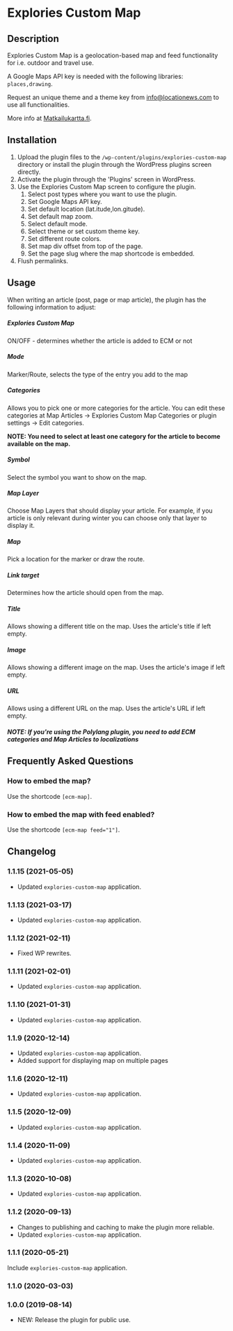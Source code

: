 # Explories Custom Map

## Description

Explories Custom Map is a geolocation-based map and feed functionality for i.e. outdoor and travel use.

A Google Maps API key is needed with the following libraries: `places,drawing`.

Request an unique theme and a theme key from info@locationews.com to use all functionalities.

More info at [Matkailukartta.fi](https://matkailukartta.fi).

## Installation

1. Upload the plugin files to the `/wp-content/plugins/explories-custom-map` directory or install the plugin through the WordPress plugins screen directly.
2. Activate the plugin through the 'Plugins' screen in WordPress.
3. Use the Explories Custom Map screen to configure the plugin.
    1. Select post types where you want to use the plugin.
    2. Set Google Maps API key.
    3. Set default location (lat.itude,lon.gitude).
    4. Set default map zoom.
    5. Select default mode.
    6. Select theme or set custom theme key.
    7. Set different route colors.
    8. Set map div offset from top of the page.
    9. Set the page slug where the map shortcode is embedded.
4. Flush permalinks.

## Usage

When writing an article (post, page or map article), the plugin has the following information to adjust:
##### Explories Custom Map
ON/OFF - determines whether the article is added to ECM or not
##### Mode 
Marker/Route, selects the type of the entry you add to the map
##### Categories
Allows you to pick one or more categories for the article. You can edit these categories
at Map Articles -> Explories Custom Map Categories or plugin settings -> Edit categories.

**NOTE: You need to select at least one category for the article to become available on the map.**
##### Symbol
Select the symbol you want to show on the map.
##### Map Layer
Choose Map Layers that should display your article. For example, if you article is only relevant during
winter you can choose only that layer to display it.
##### Map
Pick a location for the marker or draw the route.
##### Link target
Determines how the article should open from the map.
##### Title
Allows showing a different title on the map. Uses the article's title if left empty.
##### Image
Allows showing a different image on the map. Uses the article's image if left empty.
##### URL
Allows using a different URL on the map. Uses the article's URL if left empty.

##### NOTE: If you're using the Polylang plugin, you need to add ECM categories and Map Articles to localizations

## Frequently Asked Questions

### How to embed the map?

Use the shortcode ```[ecm-map]```.

### How to embed the map with feed enabled?

Use the shortcode ```[ecm-map feed="1"]```.

## Changelog
### 1.1.15 (2021-05-05)
- Updated `explories-custom-map` application.
### 1.1.13 (2021-03-17)
- Updated `explories-custom-map` application.
### 1.1.12 (2021-02-11)
- Fixed WP rewrites.
### 1.1.11 (2021-02-01)
- Updated `explories-custom-map` application.
### 1.1.10 (2021-01-31)
- Updated `explories-custom-map` application.
### 1.1.9 (2020-12-14)
- Updated `explories-custom-map` application.
- Added support for displaying map on multiple pages
### 1.1.6 (2020-12-11)
- Updated `explories-custom-map` application.
### 1.1.5 (2020-12-09)
- Updated `explories-custom-map` application.
### 1.1.4 (2020-11-09)
- Updated `explories-custom-map` application.
### 1.1.3 (2020-10-08)
- Updated `explories-custom-map` application.
### 1.1.2 (2020-09-13)
- Changes to publishing and caching to make the plugin more reliable.
- Updated `explories-custom-map` application.

### 1.1.1 (2020-05-21)
Include `explories-custom-map` application.

### 1.1.0 (2020-03-03)

### 1.0.0 (2019-08-14)
* NEW:    Release the plugin for public use.

